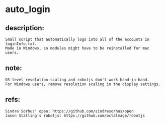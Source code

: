 # auto_login

## description:
	Small script that automatically logs into all of the accounts in loginInfo.txt.
	Made in Windows, so modules might have to be reinstalled for mac users.

## note:
	OS-level resolution scaling and robotjs don't work hand-in-hand.
	For Windows users, remove resolution scaling in the display settings.

## refs:
	Sindre Sorhus' open: https://github.com/sindresorhus/open
	Jason Stalling's robotjs: https://github.com/octalmage/robotjs 
